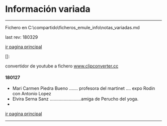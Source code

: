 # Información variada

------

Fichero en C:\compartido\ficheros_emule_info\notas_variadas.md

last rev: 180329

[ir pagina principal][pagina_principal]

[]: 

convertidor de youtube a fichero
www.clipconverter.cc

####  180127

- Mari Carmen Piedra Bueno ....... profesora del martinet .... expo Rodin con Antonio Lopez
- Elvira Serna Sanz .........................amiga de Perucho del yoga.
- ​

[ir pagina principal][pagina_principal]

------

[pagina_principal]: Listado_de_documentos.html

